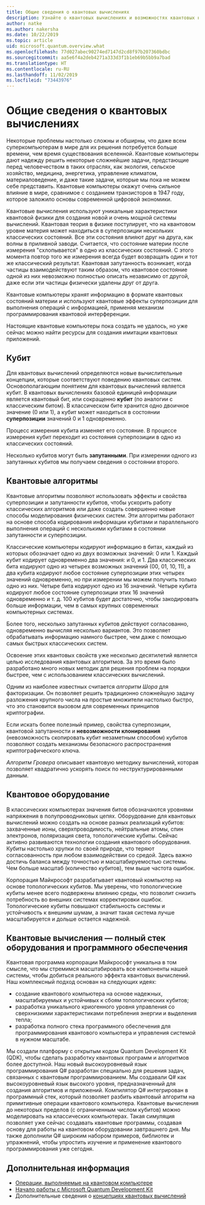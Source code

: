 ```yaml
---
title: Общие сведения о квантовых вычислениях
description: Узнайте о квантовых вычислениях и возможностях квантовых компьютеров
author: natke
ms.author: nakersha
ms.date: 10/22/2019
ms.topic: article
uid: microsoft.quantum.overview.what
ms.openlocfilehash: 77d027abec90274ed7147d2cd8f97b207360bdbc
ms.sourcegitcommit: aa5e6f4a2deb4271a333d3f1b1eb69b5bb9a7bad
ms.translationtype: HT
ms.contentlocale: ru-RU
ms.lasthandoff: 11/02/2019
ms.locfileid: "73443976"
---
```

# <a name="what-is-quantum-computing"></a>Общие сведения о квантовых вычислениях

Некоторые проблемы настолько сложны и обширны, что даже всем суперкомпьютерам в мире для их решения потребуется больше времени, чем время существования вселенной. Квантовые компьютеры дают надежду решить некоторые сложнейшие задачи, предстающие перед человечеством в таких отраслях, как экология, сельское хозяйство, медицина, энергетика, управление климатом, материаловедение, и даже такие задачи, которые мы пока не можем себе представить. Квантовые компьютеры окажут очень сильное влияние в мире, сравнимое с созданием транзисторов в 1947 году, которое заложило основы современной цифровой экономики.

Квантовые вычисления используют уникальные характеристики квантовой физики для создания новой и очень мощной системы вычислений. Квантовая теория в физике постулирует, что на квантовом уровне материя может находиться в суперпозиции нескольких классических состояний. Все эти состояния влияют друг на друга, как волны в приливной заводи.  Считается, что состояние материи после измерения "схлопывается" в одно из классических состояний. С этого момента повтор того же измерения всегда будет возвращать один и тот же классический результат.  Квантовая запутанность возникает, когда частицы взаимодействуют таким образом, что квантовое состояние одной из них невозможно полностью описать независимо от другой, даже если эти частицы физически удалены друг от друга.  

Квантовые компьютеры хранят информацию в формате квантовых состояний материи и используют квантовые эффекты суперпозиции для выполнения операций с информацией, применяя механизм программирования квантовой интерференции.

Настоящие квантовые компьютеры пока создать не удалось, но уже сейчас можно найти ресурсы для создания имитации квантовых приложений.

## <a name="the-qubit"></a>Кубит

Для квантовых вычислений определяются новые вычислительные концепции, которые соответствуют поведению квантовых систем.  Основополагающим понятием для квантовых вычислений является кубит.  В квантовых вычислениях базовой единицей информации является квантовый бит, или сокращенно **кубит** (по аналогии с классическим битом). В классическом бите хранится одно двоичное значение (0 или 1), а кубит может находиться в состоянии **суперпозиции** значений 0 и 1 одновременно.  

Процесс измерения кубита изменяет его состояние. В процессе измерения кубит переходит из состояния суперпозиции в одно из классических состояний.  

Несколько кубитов могут быть **запутанными**. При измерении одного из запутанных кубитов мы получаем сведения о состоянии второго.

## <a name="quantum-algorithms"></a>Квантовые алгоритмы

Квантовые алгоритмы позволяют использовать эффекты и свойства суперпозиции и запутанности кубитов, чтобы ускорить работу классических алгоритмов или даже создать совершенно новые способы моделирования физических систем.  Эти алгоритмы работают на основе способа кодирования информации кубитами и параллельного выполнения операций с несколькими кубитами в состоянии запутанности и суперпозиции.  

Классические компьютеры кодируют информацию в битах, каждый из которых обозначает одно из двух возможных значений: 0 или 1.  Каждый кубит кодирует одновременно два значения: и 0, и 1.  Два классических бита кодируют одно из четырех возможных значений (00, 01, 10, 11), а два кубита кодируют любое состояние суперпозиции этих четырех значений одновременно, но при измерении мы можем получить только одно из них.  Четыре бита кодируют одно из 16 значений.  Четыре кубита кодируют любое состояние суперпозиции этих 16 значений одновременно и т. д.  100 кубитов будет достаточно, чтобы закодировать больше информации, чем в самых крупных современных компьютерных системах.  

Более того, несколько запутанных кубитов действуют согласованно, одновременно вычисляя несколько вариантов. Это позволяет обрабатывать информацию намного быстрее, чем даже с помощью самых быстрых классических систем.

Освоение этих квантовых свойств уже несколько десятилетий является целью исследования квантовых алгоритмов. За это время было разработано много новых методик для решения проблем на порядки быстрее, чем с использованием классических вычислений.  

Одним из наиболее известных считается _алгоритм Шора_ для факторизации. Он позволяет решить традиционно сложнейшую задачу разложения крупного числа на простые множители настолько быстро, что это становится вызовом для современных принципов криптографии.

Если искать более полезный пример, свойства суперпозиции, квантовой запутанности и **невозможности клонирования** (невозможность скопировать кубит незаметным способом) кубитов позволяют создать механизмы безопасного распространения криптографического ключа.

_Алгоритм Гровера_ описывает квантовую методику вычислений, которая позволяет квадратично ускорять поиск по неструктурированными данным.


## <a name="quantum-hardware"></a>Квантовое оборудование

В классических компьютерах значения битов обозначаются уровнями напряжения в полупроводниковых цепях. Оборудование для квантовых вычислений можно создать на основе разных реализаций кубитов: захваченные ионы, сверхпроводимость, нейтральные атомы, спин электронов, поляризация света, топологические кубиты. Сейчас активно развиваются технологии создания квантового оборудования. Кубиты настолько хрупки по своей природе, что теряют согласованность при любом взаимодействии со средой. Здесь важно достичь баланса между точностью и масштабируемостью системы. Чем больше масштаб (количество кубитов), тем выше частота ошибок.

Корпорация Майкрософт разрабатывает квантовый компьютер на основе топологических кубитов. Мы уверены, что топологические кубиты менее всего подвержены влиянию среды, что позволит снизить потребность во внешних системах корректировки ошибок. Топологические кубиты повышают стабильность системы и устойчивость к внешним шумам, а значит такая система лучше масштабируется и дольше остается надежной.

## <a name="quantum-computing--a-full-hardware-and-software-stack"></a>Квантовые вычисления — полный стек оборудования и программного обеспечения 

Квантовая программа корпорации Майкрософт уникальна в том смысле, что мы стремимся масштабировать все компоненты нашей системы, чтобы добиться реального эффекта квантовых вычислений. Наш комплексный подход основан на следующих идеях: 
* создание квантового компьютера на основе надежных, масштабируемых и устойчивых к сбоям топологических кубитов; 
* разработка уникального криогенного уровня управления со сверхнизкими характеристиками потребления энергии и выделения тепла; 
* разработка полного стека программного обеспечения для программирования квантового компьютера и управления системой в нужном масштабе. 

Мы создали платформу с открытым кодом Quantum Development Kit (QDK), чтобы сделать разработку квантовых программ и алгоритмов более доступной. Наш новый высокоуровневый язык программирования Q# разработан специально для решения задач, связанных с квантовым программированием.  Мы создавали Q# как высокоуровневый язык высокого уровня, предназначенный для создания алгоритмов и приложений. Компилятор Q# интегрирован в программный стек, который позволяет разбить квантовый алгоритм на примитивные операции квантового компьютера.  Квантовые вычисления до некоторых пределов (с ограниченным числом кубитов) можно моделировать на классических компьютерах. Такая симуляция позволяет уже сейчас создавать квантовые программы, создавая основу для работы на квантовом оборудовании завтрашнего дня.  Мы также дополнили Q# широким набором примеров, библиотек и упражнений, чтобы упростить изучение и применение квантового программирования уже сегодня. 

## <a name="next-steps"></a>Дополнительная информация

* [Операции, выполняемые на квантовом компьютере](xref:microsoft.quantum.overview.computers)
* [Начало работы с Microsoft Quantum Development Kit](xref:microsoft.quantum.welcome)
* Дополнительные сведения о [концепциях квантовых вычислений](xref:microsoft.quantum.concepts.intro)
